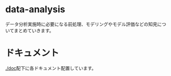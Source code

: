 # data-analysis
データ分析実施時に必要になる前処理、モデリングやモデル評価などの知見についてまとめていきます。  
# ドキュメント
[./doc](https://github.com/kato-masaya/data-analysis/tree/main/doc)配下に各ドキュメント配置しています。

